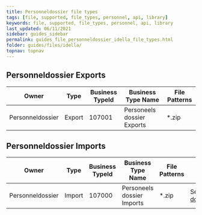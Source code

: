 ```yaml
---
title: Personneldossier file types
tags: [file, supported, file_types, personnel, api, library]
keywords: file, supported, file_types, personnel, api, library
last_updated: 06/11/2021
sidebar: guides_sidebar
permalink: guides_file_personneldossier_idella_file_types.html
folder: guides/files/idella/
topnav: topnav
---
```


## Personneldossier Exports

| Owner          | Type   | Business TypeId | Business Type Name         | File Patterns |
| -------------- | ------ | --------------- | -------------------------- | ------------- |
| Personneldossier | Export | 107001          | Personeels dossier Exports | *.zip         |

## Personneldossier Imports

| Owner          | Type   | Business TypeId | Business Type Name         | File Patterns | Remarks                                                                                                                                                               |
| -------------- | ------ | --------------- | -------------------------- | ------------- | --------------------------------------------------------------------------------------------------------------------------------------------------------------------- |
| Personneldossier | Import | 107000          | Personeels dossier Imports | *.zip         | See [Personnel File imports documentation](pages/guides/files/download/Personeelsdossier%20Koppelvlak%20import%20docs%20scanleveranciers%20V17.pdf){:target="_blank"} |
